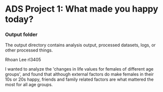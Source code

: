 # ADS Project 1: What made you happy today?
### Output folder

The output directory contains analysis output, processed datasets, logs, or other processed things.

Rhoan Lee
rl3405

I wanted to analyze the 'changes in life values for females of different age groups',
and found that although external factors do make females in their 10s or 20s happy, 
friends and family related factors are what mattered the most for all age groups.
